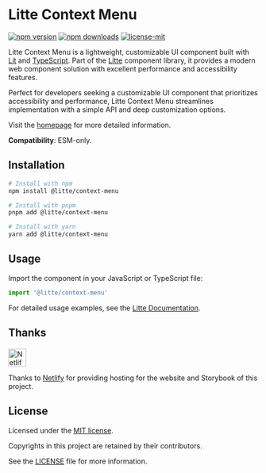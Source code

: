 # Litte Context Menu

[![npm version](https://img.shields.io/npm/v/@litte/context-menu)](https://www.npmjs.com/package/@litte/context-menu)
[![npm downloads](https://img.shields.io/npm/dm/@litte/context-menu)](https://www.npmjs.com/package/@litte/context-menu)
[![license-mit](https://img.shields.io/badge/License-MIT-greens.svg)][license-mit]

Litte Context Menu is a lightweight, customizable UI component built with [Lit][lit]
and [TypeScript][typescript]. Part of the [Litte][litte-homepage] component library,
it provides a modern web component solution with excellent performance and
accessibility features.

Perfect for developers seeking a customizable UI component that prioritizes accessibility and performance,
Litte Context Menu streamlines implementation with a simple API and deep customization options.

Visit the [homepage][litte-homepage] for more detailed information.

**Compatibility**: ESM-only.

## Installation

```sh
# Install with npm
npm install @litte/context-menu

# Install with pnpm
pnpm add @litte/context-menu

# Install with yarn
yarn add @litte/context-menu
```

## Usage

Import the component in your JavaScript or TypeScript file:

```ts
import '@litte/context-menu'
```

For detailed usage examples, see the [Litte Documentation](https://litte.dev/docs).

## Thanks

<p align="left" style="margin-top: 20px;">
  <a href="https://www.netlify.com/?utm_source=litte&utm_medium=npmjs&utm_campaign=README" style="margin-right: 12px;">
    <img src="https://www.netlify.com/img/global/badges/netlify-color-accent.svg" alt="Netlify" height="36px" />
  </a>
</p>

Thanks to [Netlify](https://www.netlify.com/) for providing hosting for the website and Storybook of this project.

## License

Licensed under the [MIT license][license-mit].

Copyrights in this project are retained by their contributors.

See the [LICENSE][license-mit] file for more information.

[litte-homepage]: https://litte.dev
[license-mit]: https://github.com/riipandi/litte/blob/main/LICENSE
[typescript]: https://www.typescriptlang.org
[lit]: https://lit.dev
